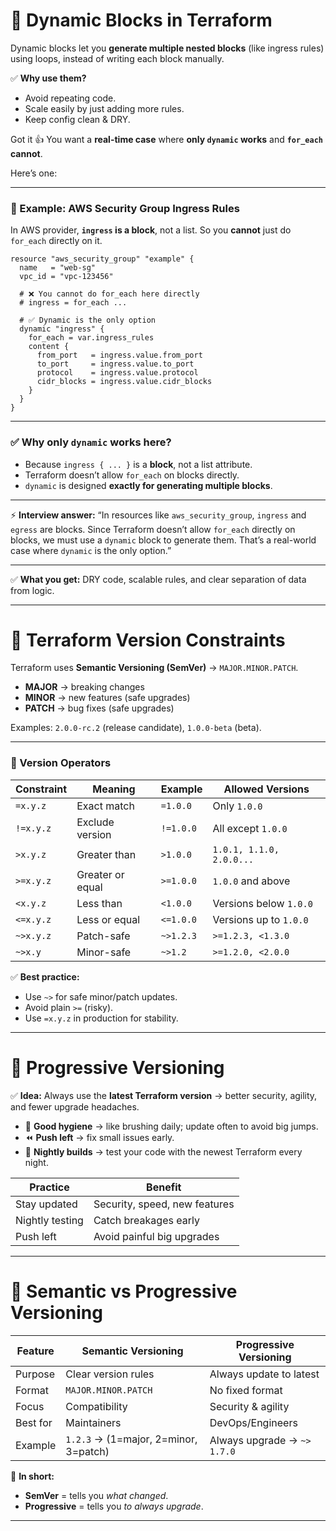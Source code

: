 
# 🔁 Dynamic Blocks in Terraform

Dynamic blocks let you **generate multiple nested blocks** (like ingress rules) using loops, instead of writing each block manually.

✅ **Why use them?**

* Avoid repeating code.
* Scale easily by just adding more rules.
* Keep config clean & DRY.

Got it 👍 You want a **real-time case** where **only `dynamic` works** and **`for_each` cannot**.

Here’s one:

---

### 🔐 Example: AWS Security Group Ingress Rules

In AWS provider, **`ingress` is a block**, not a list.
So you **cannot** just do `for_each` directly on it.

```hcl
resource "aws_security_group" "example" {
  name   = "web-sg"
  vpc_id = "vpc-123456"

  # ❌ You cannot do for_each here directly
  # ingress = for_each ...
  
  # ✅ Dynamic is the only option
  dynamic "ingress" {
    for_each = var.ingress_rules
    content {
      from_port   = ingress.value.from_port
      to_port     = ingress.value.to_port
      protocol    = ingress.value.protocol
      cidr_blocks = ingress.value.cidr_blocks
    }
  }
}
```

---

### ✅ Why only `dynamic` works here?

* Because `ingress { ... }` is a **block**, not a list attribute.
* Terraform doesn’t allow `for_each` on blocks directly.
* `dynamic` is designed **exactly for generating multiple blocks**.

---

⚡ **Interview answer:**
“In resources like `aws_security_group`, `ingress` and `egress` are blocks. Since Terraform doesn’t allow `for_each` directly on blocks, we must use a `dynamic` block to generate them. That’s a real-world case where `dynamic` is the only option.”

---

✅ **What you get:** DRY code, scalable rules, and clear separation of data from logic.

---

# 📘 Terraform Version Constraints

Terraform uses **Semantic Versioning (SemVer)** → `MAJOR.MINOR.PATCH`.

* **MAJOR** → breaking changes
* **MINOR** → new features (safe upgrades)
* **PATCH** → bug fixes (safe upgrades)

Examples: `2.0.0-rc.2` (release candidate), `1.0.0-beta` (beta).

---

### 🔐 Version Operators

| Constraint | Meaning          | Example   | Allowed Versions         |
| ---------- | ---------------- | --------- | ------------------------ |
| `=x.y.z`   | Exact match      | `=1.0.0`  | Only `1.0.0`             |
| `!=x.y.z`  | Exclude version  | `!=1.0.0` | All except `1.0.0`       |
| `>x.y.z`   | Greater than     | `>1.0.0`  | `1.0.1, 1.1.0, 2.0.0...` |
| `>=x.y.z`  | Greater or equal | `>=1.0.0` | `1.0.0` and above        |
| `<x.y.z`   | Less than        | `<1.0.0`  | Versions below `1.0.0`   |
| `<=x.y.z`  | Less or equal    | `<=1.0.0` | Versions up to `1.0.0`   |
| `~>x.y.z`  | Patch-safe       | `~>1.2.3` | `>=1.2.3, <1.3.0`        |
| `~>x.y`    | Minor-safe       | `~>1.2`   | `>=1.2.0, <2.0.0`        |

✅ **Best practice:**

* Use `~>` for safe minor/patch updates.
* Avoid plain `>=` (risky).
* Use `=x.y.z` in production for stability.

---

# 🚀 Progressive Versioning

✅ **Idea:** Always use the **latest Terraform version** → better security, agility, and fewer upgrade headaches.

* 🧼 **Good hygiene** → like brushing daily; update often to avoid big jumps.
* ⏪ **Push left** → fix small issues early.
* 🌙 **Nightly builds** → test your code with the newest Terraform every night.

| Practice        | Benefit                       |
| --------------- | ----------------------------- |
| Stay updated    | Security, speed, new features |
| Nightly testing | Catch breakages early         |
| Push left       | Avoid painful big upgrades    |

---

# 📘 Semantic vs Progressive Versioning

| Feature  | Semantic Versioning                   | Progressive Versioning      |
| -------- | ------------------------------------- | --------------------------- |
| Purpose  | Clear version rules                   | Always update to latest     |
| Format   | `MAJOR.MINOR.PATCH`                   | No fixed format             |
| Focus    | Compatibility                         | Security & agility          |
| Best for | Maintainers                           | DevOps/Engineers            |
| Example  | `1.2.3` → (1=major, 2=minor, 3=patch) | Always upgrade → `~> 1.7.0` |

🧠 **In short:**

* **SemVer** = tells you *what changed*.
* **Progressive** = tells you *to always upgrade*.

---

